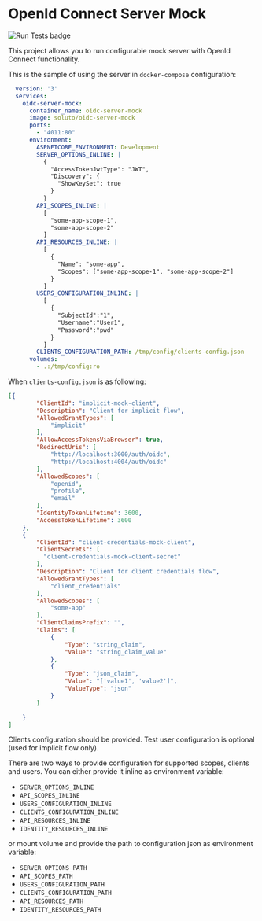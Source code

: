 # OpenId Connect Server Mock

![Run Tests badge](https://github.com/Soluto/oidc-server-mock/workflows/Run%20Tests/badge.svg)

This project allows you to run configurable mock server with OpenId Connect functionality.

This is the sample of using the server in `docker-compose` configuration:

```yaml
  version: '3'
  services:
    oidc-server-mock:
      container_name: oidc-server-mock
      image: soluto/oidc-server-mock
      ports:
        - "4011:80"
      environment:
        ASPNETCORE_ENVIRONMENT: Development
        SERVER_OPTIONS_INLINE: |
          {
            "AccessTokenJwtType": "JWT",
            "Discovery": {
              "ShowKeySet": true
            }
          }
        API_SCOPES_INLINE: |
          [
            "some-app-scope-1",
            "some-app-scope-2"
          ]
        API_RESOURCES_INLINE: |
          [
            {
              "Name": "some-app",
              "Scopes": ["some-app-scope-1", "some-app-scope-2"]
            }
          ]
        USERS_CONFIGURATION_INLINE: |
          [
            {
              "SubjectId":"1",
              "Username":"User1",
              "Password":"pwd"
            }
          ]
        CLIENTS_CONFIGURATION_PATH: /tmp/config/clients-config.json
      volumes:
        - .:/tmp/config:ro
```

When `clients-config.json` is as following:

```json
[{
        "ClientId": "implicit-mock-client",
        "Description": "Client for implicit flow",
        "AllowedGrantTypes": [
            "implicit"
        ],
        "AllowAccessTokensViaBrowser": true,
        "RedirectUris": [
            "http://localhost:3000/auth/oidc",
            "http://localhost:4004/auth/oidc"
        ],
        "AllowedScopes": [
            "openid",
            "profile",
            "email"
        ],
        "IdentityTokenLifetime": 3600,
        "AccessTokenLifetime": 3600
    },
    {
        "ClientId": "client-credentials-mock-client",
        "ClientSecrets": [
          "client-credentials-mock-client-secret"
        ],
        "Description": "Client for client credentials flow",
        "AllowedGrantTypes": [
            "client_credentials"
        ],
        "AllowedScopes": [
            "some-app"
        ],
        "ClientClaimsPrefix": "",
        "Claims": [
            {
                "Type": "string_claim",
                "Value": "string_claim_value"
            },
            {
                "Type": "json_claim",
                "Value": "['value1', 'value2']",
                "ValueType": "json"
            }
        ]

    }
]
```

Clients configuration should be provided. Test user configuration is optional (used for implicit flow only).

There are two ways to provide configuration for supported scopes, clients and users. You can either provide it inline as environment variable:

  * `SERVER_OPTIONS_INLINE`
  * `API_SCOPES_INLINE`
  * `USERS_CONFIGURATION_INLINE`
  * `CLIENTS_CONFIGURATION_INLINE`
  * `API_RESOURCES_INLINE`
  * `IDENTITY_RESOURCES_INLINE`

   or mount volume and provide the path to configuration json as environment variable:

  * `SERVER_OPTIONS_PATH`
  * `API_SCOPES_PATH`
  * `USERS_CONFIGURATION_PATH`
  * `CLIENTS_CONFIGURATION_PATH`
  * `API_RESOURCES_PATH`
  * `IDENTITY_RESOURCES_PATH`

